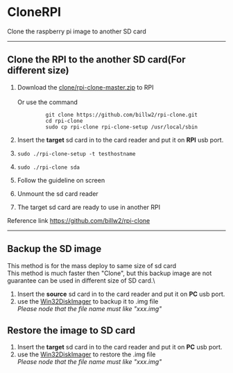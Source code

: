 CloneRPI
========

Clone the raspberry pi image to another SD card

* * * * *

Clone the RPI to the another SD card(For different size)
--------------------------------------------------------

1.  Download the
    [clone/rpi-clone-master.zip](https://github.com/jackWu-esq/CloneRPI/tree/master/clone)
    to RPI \
    \
     Or use the command

    `         git clone https://github.com/billw2/rpi-clone.git`<br />
    `         cd rpi-clone`<br />
    `         sudo cp rpi-clone rpi-clone-setup /usr/local/sbin`
2.  Insert the **target** sd card in to the card reader and put it on
    **RPI** usb port.
3.  `sudo ./rpi-clone-setup -t testhostname`
4.  `sudo ./rpi-clone sda`
5.  Follow the guideline on screen
6.  Unmount the sd card reader
7.  The target sd card are ready to use in another RPI

Reference link https://github.com/billw2/rpi-clone

* * * * *

Backup the SD image
-------------------

This method is for the mass deploy to same size of sd card\
 This method is much faster then "Clone", but this backup image are not
guarantee can be used in different size of SD card.\

1.  Insert the **source** sd card in to the card reader and put it on
    **PC** usb port.
2.  use the
    [Win32DiskImager](https://sourceforge.net/projects/win32diskimager/)
    to backup it to .img file \
     *Please node that the file name must like "xxx.img"*

Restore the image to SD card
----------------------------

1.  Insert the **target** sd card in to the card reader and put it on
    **PC** usb port.
2.  use the
    [Win32DiskImager](https://sourceforge.net/projects/win32diskimager/)
    to restore the .img file \
     *Please node that the file name must like "xxx.img"*

